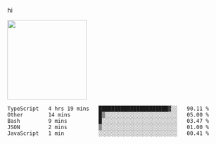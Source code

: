 hi

<img height="180em" src="https://github-readme-stats.vercel.app/api?username=AProductiveNerd&show_icons=true&hide_border=true&&count_private=true&include_all_commits=true" />

<!--START_SECTION:waka-->
```text
TypeScript   4 hrs 19 mins   ██████████████████████▓░░   90.11 % 
Other        14 mins         █▒░░░░░░░░░░░░░░░░░░░░░░░   05.00 % 
Bash         9 mins          █░░░░░░░░░░░░░░░░░░░░░░░░   03.47 % 
JSON         2 mins          ▒░░░░░░░░░░░░░░░░░░░░░░░░   01.00 % 
JavaScript   1 min           ░░░░░░░░░░░░░░░░░░░░░░░░░   00.41 % 
```
<!--END_SECTION:waka-->

